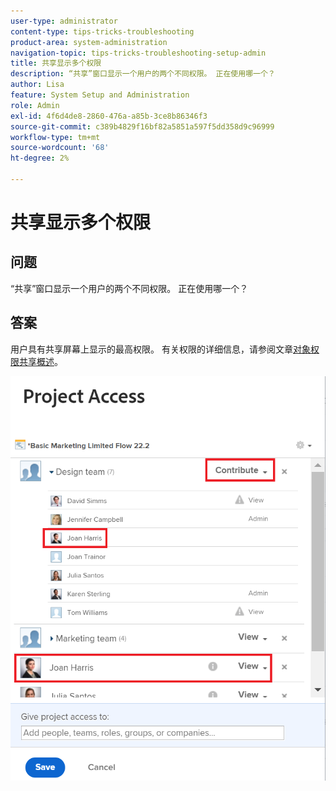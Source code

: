 ```yaml
---
user-type: administrator
content-type: tips-tricks-troubleshooting
product-area: system-administration
navigation-topic: tips-tricks-troubleshooting-setup-admin
title: 共享显示多个权限
description: “共享”窗口显示一个用户的两个不同权限。 正在使用哪一个？
author: Lisa
feature: System Setup and Administration
role: Admin
exl-id: 4f6d4de8-2860-476a-a85b-3ce8b86346f3
source-git-commit: c389b4829f16bf82a5851a597f5dd358d9c96999
workflow-type: tm+mt
source-wordcount: '68'
ht-degree: 2%

---
```


# 共享显示多个权限

## 问题

“共享”窗口显示一个用户的两个不同权限。 正在使用哪一个？

## 答案

用户具有共享屏幕上显示的最高权限。 有关权限的详细信息，请参阅文章[对象权限共享概述](../../workfront-basics/grant-and-request-access-to-objects/sharing-permissions-on-objects-overview.md)。

![](assets/screen-shot-2014-03-19-at-3.36.28-pm-350x403.png)

